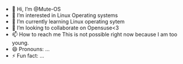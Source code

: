 - 👋 Hi, I’m @Mute-OS
- 👀 I’m interested in Linux Operating systems
- 🌱 I’m currently learning Linux operating sytem
- 💞️ I’m looking to collaborate on Opensuse<3
- 📫 How to reach me This is not possible right now because I am too young.
- 😄 Pronouns: ...
- ⚡ Fun fact: ...

<!---
Mute-OS/Mute-OS is a ✨ special ✨ repository because its `README.md` (this file) appears on your GitHub profile.
You can click the Preview link to take a look at your changes.
--->

